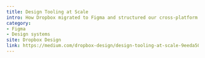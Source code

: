 ```yaml
---
title: Design Tooling at Scale
intro: How Dropbox migrated to Figma and structured our cross-platform design system.
category:
- Figma
- Design systems
site: Dropbox Design
link: https://medium.com/dropbox-design/design-tooling-at-scale-9eeda5019b21?source=rss----eaaf101de83d---4
---
```

